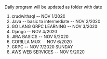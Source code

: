 Daily program will be updated as folder with date
1) crudwithsql                   -- NOV 1/2020
2) Java -- basic to intermediate -- NOV 2/2020
3) GO LANG GRPC LEARNING         -- NOV 3/2020
4) Django                        -- NOV 4/2020
5) JIRA BASICS                   -- NOV 5/2020
6) GORILLA MUX                   -- NOV 6/2020
7) GRPC                          -- NOV 7/2020
SUNDAY
8) AWS WEB SERVICES              -- NOV 9/2020

